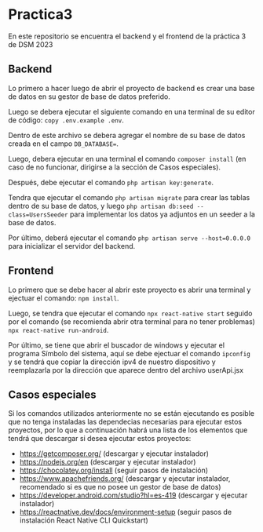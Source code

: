# Practica3
En este repositorio se encuentra el backend y el frontend de la práctica 3 de DSM 2023
## Backend
Lo primero a hacer luego de abrir el proyecto de backend es crear una base de datos en su gestor de base de datos preferido.

Luego se debera ejecutar el siguiente comando en una terminal de su editor de código: `copy .env.example .env`.

Dentro de este archivo se debera agregar el nombre de su base de datos creada en el campo `DB_DATABASE=`.

Luego, debera ejecutar en una terminal el comando `composer install` (en caso de no funcionar, dirigirse a la sección de Casos especiales).

Después, debe ejecutar el comando `php artisan key:generate`.

Tendra que ejecutar el comando `php artisan migrate` para crear las tablas dentro de su base de datos, y luego `php artisan db:seed --class=UsersSeeder` para implementar los datos ya adjuntos en un seeder a la base de datos.

Por último, deberá ejecutar el comando `php artisan serve --host=0.0.0.0` para inicializar el servidor del backend.

## Frontend
Lo primero que se debe hacer al abrir este proyecto es abrir una terminal y ejectuar el comando: `npm install`.

Luego, se tendra que ejecutar el comando `npx react-native start` seguido por el comando (se recomienda abrir otra terminal para no tener problemas) `npx react-native run-android`.

Por último, se tiene que abrir el buscador de windows y ejecutar el programa Símbolo del sistema, aquí se debe ejectuar el comando `ipconfig` y se tendrá que copiar la dirección ipv4 de nuestro dispositivo y reemplazarla por la dirección que aparece dentro del archivo userApi.jsx
## Casos especiales
Si los comandos utilizados anteriormente no se están ejecutando es posible que no tenga instaladas las dependecias necesarias para ejecutar estos proyectos, por lo que a continuación habrá una lista de los elementos que tendrá que descargar si desea ejecutar estos proyectos:
- https://getcomposer.org/ (descargar y ejecutar instalador)
- https://nodejs.org/en (descargar y ejecutar instalador)
- https://chocolatey.org/install (seguir pasos de instalación)
- https://www.apachefriends.org/ (descargar y ejecutar instalador, recomendado si es que no posee un gestor de base de datos)
- https://developer.android.com/studio?hl=es-419 (descargar y ejecutar instalador)
- https://reactnative.dev/docs/environment-setup (seguir pasos de instalación React Native CLI Quickstart)
